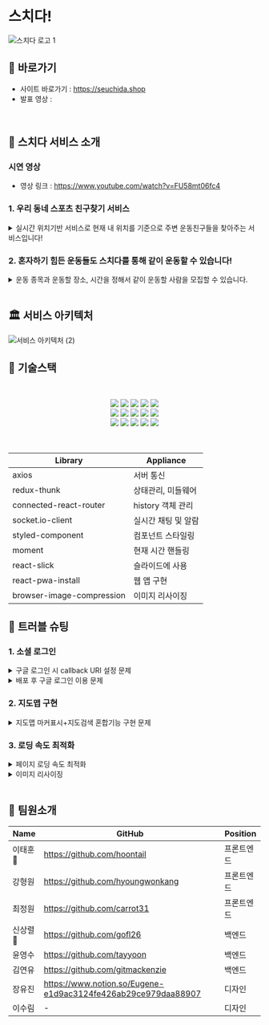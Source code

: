 # 스치다!
  ![스치다 로고 1](https://practice2082.s3.ap-northeast-2.amazonaws.com/Slide+16_9+-+1+(4).png)



## 📍 바로가기
- 사이트 바로가기 : https://seuchida.shop
- 발표 영상 :

<br>

## 🎉 스치다 서비스 소개

### 시연 영상
- 영상 링크 : https://www.youtube.com/watch?v=FU58mt06fc4

### 1. 우리 동네 스포츠 친구찾기 서비스
  <details> <summary>실시간 위치기반 서비스로 현재 내 위치를 기준으로 주변 운동친구들을 찾아주는 서비스입니다!</summary> <div markdown="1"> <img width='25%' src='https://practice2082.s3.ap-northeast-2.amazonaws.com/%EB%A6%AC%EB%93%9C%EB%AF%B8+%EC%9D%B4%EB%AF%B8%EC%A7%801.png'> </div>   </details>


### 2. 혼자하기 힘든 운동들도 스치다를 통해 같이 운동할 수 있습니다!
<details> <summary>운동 종목과 운동할 장소, 시간을 정해서 같이 운동할 사람을 모집할 수 있습니다.</summary> <img width='25%' src='https://practice2082.s3.ap-northeast-2.amazonaws.com/%EB%A6%AC%EB%93%9C%EB%AF%B8+%EC%9D%B4%EB%AF%B8%EC%A7%802.png'> </details>

<br>

## 🏛 서비스 아키텍처   

![서비스 아키텍처 (2)](https://practice2082.s3.ap-northeast-2.amazonaws.com/%EC%95%84%ED%82%A4%ED%85%8D%EC%B3%90+final.png)

## 💠 기술스택
<br>
<p align="center">
<img src="https://img.shields.io/badge/github-181717?style=for-the-badge&logo=github&logoColor=white">
  <img src="https://img.shields.io/badge/github actions-2088FF?style=for-the-badge&logo=github actions&logoColor=white">
<img src="https://img.shields.io/badge/slick-1572B6?style=for-the-badge&logo=slick&logoColor=white">
<img src="https://img.shields.io/badge/pwa-1572B6?style=for-the-badge&logo=pwa&logoColor=white">
<img src="https://img.shields.io/badge/Axios-pink?style=for-the-badge&logo=Axios&logoColor=black">
<br>
<img src="https://img.shields.io/badge/html-E34F26?style=for-the-badge&logo=html5&logoColor=white">
<img src="https://img.shields.io/badge/css-1572B6?style=for-the-badge&logo=css3&logoColor=white">
<img src="https://img.shields.io/badge/javascript-F7DF1E?style=for-the-badge&logo=javascript&logoColor=black">
<img src="https://img.shields.io/badge/React-61DAFB?style=for-the-badge&logo=React&logoColor=black">
<img src="https://img.shields.io/badge/Redux-764ABC?style=for-the-badge&logo=Redux&logoColor=white">
<br>
<img src="https://img.shields.io/badge/Socket.io-010101?style=for-the-badge&logo=Socket.io&logoColor=white">
<img src="https://img.shields.io/badge/CloudFront-D05C4B?style=for-the-badge&logo=CloudFront&logoColor=white">
<img src="https://img.shields.io/badge/Route53-E68B49?style=for-the-badge&logo=Route53s&logoColor=white">
<img src="https://img.shields.io/badge/S3-569A31?style=for-the-badge&logo=S3&logoColor=white">
<img src="https://img.shields.io/badge/styledcomponents-569A31?style=for-the-badge&logo=styledcomponents&logoColor=white">
<br>
<br>
<br>

| Library | Appliance |
| --- | --- |
| axios | 서버 통신 |
| redux-thunk | 상태관리, 미들웨어 |
| connected-react-router | history 객체 관리 |
| socket.io-client | 실시간 채팅 및 알람 |  
| styled-component | 컴포넌트 스타일링 |
| moment | 현재 시간 핸들링 |
| react-slick | 슬라이드에 사용 |
| react-pwa-install | 웹 앱 구현 |
| browser-image-compression | 이미지 리사이징 |
  
## 🚨 트러블 슈팅

### 1. 소셜 로그인
 <details>
  <summary> 구글 로그인 시 callback URI 설정 문제</summary>
   
  * 문제 상황 
    - 카카오 로그인과는 다르게 구글 Userinfo의 스코프를 callback URI와 이어지지 않게 해야했습니다.(ex. google/callbackuserinfo)
  * 해결 방안
    - 그리하여 callback URI의 끝나는 부분에 ‘/’를 주어 구분함으로서 해결 할 수 있었습니다.
  * 의견 조율 및 결정
    - 백엔드와의 토큰값을 주고받는 과정에서 발생한 mismatch uri를 확인해 가며 수정을 하는 것이 필요하다고 상의했습니다.
 </details>
 <details>
  <summary> 배포 후 구글 로그인 이용 문제</summary>
  
  * 문제 상황
    - 테스트유저 외의 일반유저도 로그인을 할 수 있게 앱 게시 허가를 받아야 했습니다. 하지만 구글과 컨택 메일을 주고 받으며 충족요건을 채우는데는 시간적인 한계가 있었습니다.(2주)
  * 해결 방안
    - 그리하여 테스트 모드만으로도 일반 유저가 사용할 수 있나 시험해 본 결과 앱 게시를 안 해도 로그인을 사용 할 수 있게 된 것을 발견하여 그대로 진행 할 수 있었습니다.
  * 의견 조율 및 결정
    - 테스트 모드로는 배포 할 수 없을 것으로 판단하여 일반 로그인으로 대체하자고 의견을 모았으나 테스트모드도 가능하여 그대로 진행했습니다.
 </details>

### 2. 지도맵 구현
 <details>
  <summary>지도맵 마커표시+지도검색 혼합기능 구현 문제</summary>
  
  * 문제 상황
    - 지도에 직접 장소를 표시할 수 있는 기능과 검색을 통해 나오는 장소가 나오게 하는 기능을 동시에 구현하기에는 리액트용 sdk 패키지로는 한계가 있었습니다.
  * 해결 방안
    - 그리하여 현재위치 지도와 검색 후 보여주는 지도를 웹용 라이브러리로 구현하고 검색 지도에도 직접 마커를 표시할 수 있게 구현하였습니다.
  * 의견 조율 및 결정
    - 리액트용 sdk 패키지와 웹용 라이브러리를 혼합하여 구현하는 시도가 있었고 그 결과 어려움이 있어서 더 복잡하지만 기능 구현을 할 수 있는 웹용 라이브러리만 쓰기도 결정하였습니다.
 </details>
  
### 3. 로딩 속도 최적화 
 <details>
  <summary>페이지 로딩 속도 최적화</summary>
  
  * 문제 상황
    - ㅇㅇ
  * 해결 방안
    - ㅇㅇ
  * 의견 조율 및 결정
    - ㅇㅇ
  페이지 이동 혹은 새로고침으로 인한 렌더링 시 로딩 속도가 느린 것을 개선하기 위해 현재 유저에게 필요한 데이터만을 보여주는 코드 분할과 레이지 로딩 적용하였습니다. 또한 기본 이미지 압축과 font-display설정 등을 통해서도 로딩 속도를 더 개선했습니다.   
 </details>
 <details>
  <summary>이미지 리사이징</summary>
   
  * 문제 상황
    - ㅇㅇ
  * 해결 방안
    - ㅇㅇ
  * 의견 조율 및 결정
    - ㅇㅇ
  레이지 로딩에도 불구하고 이미지가 많이 보이는 페이지 로딩 시엔 이미지가 느리게 뜨는 현상 발생. => 라이브러리(browser-image-compression)를 적용해 업로드 시의 이미지를 압축하였고 이전 대비 이미지 로딩 속도가 향상되었습니다.    
 </details>


<br>

## 📌 팀원소개



| Name     | GitHub                             | Position  |
| -------- | ---------------------------------- | --------- |
| 이태훈🔰   | https://github.com/hoontail          | 프론트엔드 |
| 강형원   | https://github.com/hyoungwonkang           | 프론트엔드 |
| 최정원   | https://github.com/carrot31       | 프론트엔드 |
| 신상렬🔰   | https://github.com/gofl26        | 백엔드     |
| 윤영수   | https://github.com/tayyoon         | 백엔드     |
| 김연유   |  https://github.com/gitmackenzie      | 백엔드     |
| 장유진   | https://www.notion.so/Eugene-e1d9ac3124fe426ab29ce979daa88907                                  | 디자인     |
| 이수림   | -                                   | 디자인     |

<br />
